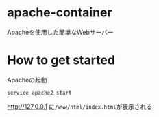 # apache-container
Apacheを使用した簡単なWebサーバー

# How to get started

Apacheの起動

```bash
service apache2 start 
```

http://127.0.0.1 に`/www/html/index.html`が表示される

